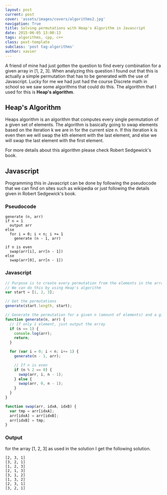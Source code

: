 ```yaml
---
layout: post
current: post
cover: 'assets/images/covers/algorithms2.jpg'
navigation: True
title: Solving permutations with Heap's Algorithm in Javascript
date: 2015-06-05 13:00:13
tags: algorithms, cpp, c++
class: post-template
subclass: 'post tag-algorithms'
author: xavier
---
```


A friend of mine had just gotten the question to find every combination for a given array in [1, 2, 3].
When analyzing this question I found out that this is actually a simple permutation that has to be generated with the use of Javascript. Lucky for me we had just had the course Discrete math in school so we saw some algorithms that could do this. The algorithm that I used for this is **Heap's algorithm**.

## Heap's Algorithm

Heaps algorithm is an algorithm that computes every single permutation of a given set of elements. The algorithm is basically going to swap elements based on the iteration k we are in for the current size n. If this iteration k is even then we will swap the kth element with the last element, and else we will swap the last element with the first element.

For more details about this algorithm please check Robert Sedgewick's book.

## Javascript

Programming this in Javascript can be done by following the pseudocode that we can find on sites such as wikipedia or just following the details given in Robert Sedgewick's book.

### Pseudocode

```
generate (n, arr)
if n = 1
  output arr
else
  for i = 0; i < n; i += 1
    generate (n - 1, arr)

if n is even
  swap(arr[i], arr[n - 1])
else
  swap(arr[0], arr[n - 1])
```

### Javascript

```javascript
// Purpose is to create every permutation from the elements in the array
// We can do this by using Heap's algorithm
var start = [1, 2, 3];

// Get the permutations
generate(start.length, start);

// Generate the permutation for a given n (amount of elements) and a given array
function generate(n, arr) {
  // If only 1 element, just output the array
  if (n == 1) {
    console.log(arr);
    return;
  }

  for (var i = 0; i < n; i+= 1) {
    generate(n - 1, arr);

    // If n is even
    if (n % 2 == 0) {
      swap(arr, i, n - 1);
    } else {
      swap(arr, 0, n - 1);
    }
  }
}

function swap(arr, idxA, idxB) {
  var tmp = arr[idxA];
  arr[idxA] = arr[idxB];
  arr[idxB] = tmp;
}
```

### Output
for the array [1, 2, 3] as used in the solution I get the following solution.

```
[2, 3, 1]
[3, 2, 1]
[1, 2, 3]
[2, 1, 3]
[3, 1, 2]
[1, 3, 2]
[2, 3, 1]
[3, 2, 1]
```
